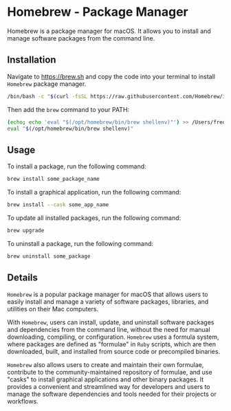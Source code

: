 # Homebrew - Package Manager

Homebrew is a package manager for macOS. It allows you to install and manage software packages from the command line.

## Installation

Navigate to https://brew.sh and copy the code into your terminal to install `Homebrew` package manager.

```bash
/bin/bash -c "$(curl -fsSL https://raw.githubusercontent.com/Homebrew/install/HEAD/install.sh)"
```

Then add the `brew` command to your PATH:

```bash
(echo; echo 'eval "$(/opt/homebrew/bin/brew shellenv)"') >> /Users/freddy/.zprofile
eval "$(/opt/homebrew/bin/brew shellenv)"
```

## Usage

To install a package, run the following command:

```bash
brew install some_package_name
```

To install a graphical application, run the following command:

```bash
brew install --cask some_app_name
```

To update all installed packages, run the following command:

```bash
brew upgrade
```

To uninstall a package, run the following command:

```bash
brew uninstall some_package
```

## Details

`Homebrew` is a popular package manager for macOS that allows users to easily install and manage a variety of software packages, libraries, and utilities on their Mac computers.

With `Homebrew`, users can install, update, and uninstall software packages and dependencies from the command line, without the need for manual downloading, compiling, or configuration.
`Homebrew` uses a formula system, where packages are defined as "formulae" in `Ruby` scripts, which are then downloaded, built, and installed from source code or precompiled binaries.

`Homebrew` also allows users to create and maintain their own formulae, contribute to the community-maintained repository of formulae, and use "casks" to install graphical applications and other binary packages.
It provides a convenient and streamlined way for developers and users to manage the software dependencies and tools needed for their projects or workflows.
